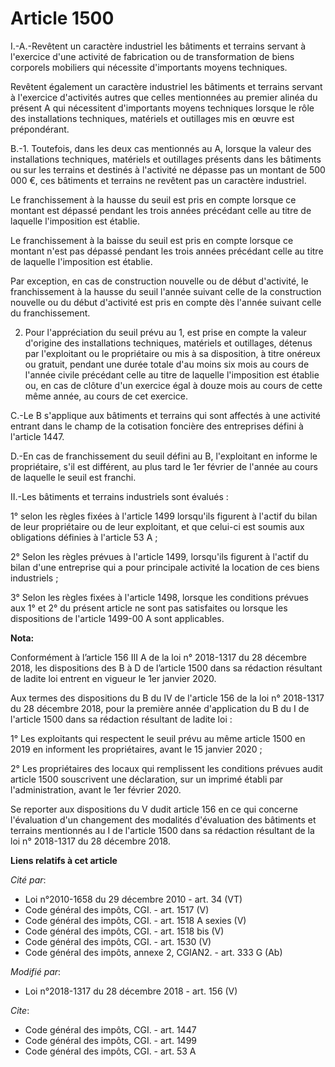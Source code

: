 # Article 1500

I.-A.-Revêtent un caractère industriel les bâtiments et terrains servant à l'exercice d'une activité de fabrication ou de
transformation de biens corporels mobiliers qui nécessite d'importants moyens techniques. 

Revêtent également un caractère industriel les bâtiments et terrains servant à l'exercice d'activités autres que celles
mentionnées au premier alinéa du présent A qui nécessitent d'importants moyens techniques lorsque le rôle des installations
techniques, matériels et outillages mis en œuvre est prépondérant. 

B.-1. Toutefois, dans les deux cas mentionnés au A, lorsque la valeur des installations techniques, matériels et outillages
présents dans les bâtiments ou sur les terrains et destinés à l'activité ne dépasse pas un montant de 500 000 €, ces
bâtiments et terrains ne revêtent pas un caractère industriel. 

Le franchissement à la hausse du seuil est pris en compte lorsque ce montant est dépassé pendant les trois années précédant
celle au titre de laquelle l'imposition est établie. 

Le franchissement à la baisse du seuil est pris en compte lorsque ce montant n'est pas dépassé pendant les trois années
précédant celle au titre de laquelle l'imposition est établie. 

Par exception, en cas de construction nouvelle ou de début d'activité, le franchissement à la hausse du seuil l'année suivant
celle de la construction nouvelle ou du début d'activité est pris en compte dès l'année suivant celle du franchissement. 

2. Pour l'appréciation du seuil prévu au 1, est prise en compte la valeur d'origine des installations techniques, matériels
et outillages, détenus par l'exploitant ou le propriétaire ou mis à sa disposition, à titre onéreux ou gratuit, pendant une
durée totale d'au moins six mois au cours de l'année civile précédant celle au titre de laquelle l'imposition est établie ou,
en cas de clôture d'un exercice égal à douze mois au cours de cette même année, au cours de cet exercice. 

C.-Le B s'applique aux bâtiments et terrains qui sont affectés à une activité entrant dans le champ de la cotisation foncière
des entreprises défini à l'article 1447. 

D.-En cas de franchissement du seuil défini au B, l'exploitant en informe le propriétaire, s'il est différent, au plus tard
le 1er février de l'année au cours de laquelle le seuil est franchi. 

II.-Les bâtiments et terrains industriels sont évalués : 

1° selon les règles fixées à l'article 1499 lorsqu'ils figurent à l'actif du bilan de leur propriétaire ou de leur
exploitant, et que celui-ci est soumis aux obligations définies à l'article 53 A ; 

2° Selon les règles prévues à l'article 1499, lorsqu'ils figurent à l'actif du bilan d'une entreprise qui a pour principale
activité la location de ces biens industriels ; 

3° Selon les règles fixées à l'article 1498, lorsque les conditions prévues aux 1° et 2° du présent article ne sont pas
satisfaites ou lorsque les dispositions de l'article 1499-00 A sont applicables.

**Nota:**

Conformément à l’article 156 III A de la loi n° 2018-1317 du 28 décembre 2018, les dispositions des B à D de l’article 1500
dans sa rédaction résultant de ladite loi entrent en vigueur le 1er janvier 2020.

Aux termes des dispositions du B du IV de l'article 156 de la loi n° 2018-1317 du 28 décembre 2018, pour la première année
d'application du B du I de l'article 1500 dans sa rédaction résultant de ladite loi :

1° Les exploitants qui respectent le seuil prévu au même article 1500 en 2019 en informent les propriétaires, avant le 15
janvier 2020 ;

2° Les propriétaires des locaux qui remplissent les conditions prévues audit article 1500 souscrivent une déclaration, sur un
imprimé établi par l'administration, avant le 1er février 2020.

Se reporter aux dispositions du V dudit article 156 en ce qui concerne l'évaluation d'un changement des modalités
d'évaluation des bâtiments et terrains mentionnés au I de l'article 1500 dans sa rédaction résultant de la loi n° 2018-1317
du 28 décembre 2018.

**Liens relatifs à cet article**

_Cité par_:

  - Loi n°2010-1658 du 29 décembre 2010 - art. 34 (VT)
  - Code général des impôts, CGI. - art. 1517 (V)
  - Code général des impôts, CGI. - art. 1518 A sexies (V)
  - Code général des impôts, CGI. - art. 1518 bis (V)
  - Code général des impôts, CGI. - art. 1530 (V)
  - Code général des impôts, annexe 2, CGIAN2. - art. 333 G (Ab)

_Modifié par_:

  - Loi n°2018-1317 du 28 décembre 2018 - art. 156 (V)

_Cite_:

  - Code général des impôts, CGI. - art. 1447
  - Code général des impôts, CGI. - art. 1499
  - Code général des impôts, CGI. - art. 53 A
